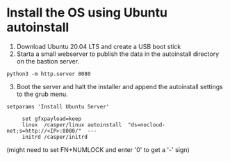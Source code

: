 # Install the OS using Ubuntu autoinstall
1. Download Ubuntu 20.04 LTS and create a USB boot stick
2. Starta a small webserver to publish the data in the autoinstall directory on the bastion server.
~~~
python3 -m http.server 8080
~~~


3. Boot the server and halt the installer and append the autoinstall settings to the grub menu.
~~~
setparams 'Install Ubuntu Server'

     set gfxpayload=keep
     linux  /casper/linux autoinstall  "ds=nocloud-net;s=http://<IP>:8080/"  ---
     initrd /casper/initrd
~~~
   (might need to set FN+NUMLOCK and enter '0' to get a '-' sign)
